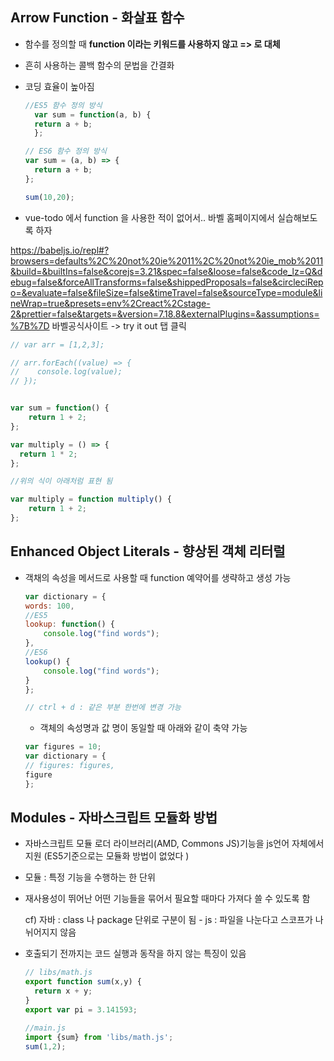 
## Arrow Function - 화살표 함수

* 함수를 정의할 때 <b>function 이라는 키워드를 사용하지 않고 => 로 대체</b>

* 흔히 사용하는 콜백 함수의 문법을 간결화

* 코딩 효율이 높아짐

  ```javascript
  //ES5 함수 정의 방식
    var sum = function(a, b) {
    return a + b;
    };
  
  // ES6 함수 정의 방식
  var sum = (a, b) => {
    return a + b;
  };
  
  sum(10,20);
  ```
  
* vue-todo 에서 function 을 사용한 적이 없어서.. 바벨 홈페이지에서 실습해보도록 하자

https://babeljs.io/repl#?browsers=defaults%2C%20not%20ie%2011%2C%20not%20ie_mob%2011&build=&builtIns=false&corejs=3.21&spec=false&loose=false&code_lz=Q&debug=false&forceAllTransforms=false&shippedProposals=false&circleciRepo=&evaluate=false&fileSize=false&timeTravel=false&sourceType=module&lineWrap=true&presets=env%2Creact%2Cstage-2&prettier=false&targets=&version=7.18.8&externalPlugins=&assumptions=%7B%7D
바벨공식사이트 -> try it out 탭 클릭

```javascript
// var arr = [1,2,3];

// arr.forEach((value) => {
//    console.log(value);
// });


var sum = function() {
    return 1 + 2;
};

var multiply = () => {
  return 1 * 2;
};

//위의 식이 아래처럼 표현 됨

var multiply = function multiply() {
    return 1 + 2;
};
```



## Enhanced Object Literals - 향상된 객체 리터럴

* 객채의 속성을 메서드로 사용할 때 function 예약어를 생략하고 생성 가능

  ``` javascript
  var dictionary = {
  words: 100,
  //ES5
  lookup: function() {
      console.log("find words");
  },
  //ES6
  lookup() {
      console.log("find words");
  }
  };
  
  // ctrl + d : 같은 부분 한번에 변경 가능
  ```

  * 객체의 속성명과 값 명이 동일할 때 아래와 같이 축약 가능

  ``` javascript
  var figures = 10;
  var dictionary = {
  // figures: figures,
  figure
  };
  ```


## Modules - 자바스크립트 모듈화 방법


* 자바스크립트 모듈 로더 라이브러리(AMD, Commons JS)기능을 js언어 자체에서 지원 (ES5기준으로는 모듈화 방법이 없었다 )

* 모듈 : 특정 기능을 수행하는 한 단위

* 재사용성이 뛰어난 어떤 기능들을 묶어서 필요할 때마다 가져다 쓸 수 있도록 함

  cf) 자바 : class 나 package 단위로 구분이 됨 - js : 파일을 나눈다고 스코프가 나뉘어지지 않음

* 호출되기 전까지는 코드 실행과 동작을 하지 않는 특징이 있음

  ```javascript
  // libs/math.js
  export function sum(x,y) {
    return x + y;
  }
  export var pi = 3.141593;
  
  //main.js
  import {sum} from 'libs/math.js';
  sum(1,2);
  ```
